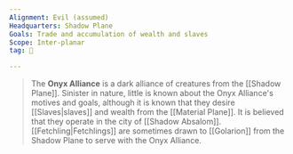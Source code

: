 ```yaml
---
Alignment: Evil (assumed)
Headquarters: Shadow Plane
Goals: Trade and accumulation of wealth and slaves
Scope: Inter-planar
tag: 👥

---
```


> The **Onyx Alliance** is a dark alliance of creatures from the [[Shadow Plane]]. Sinister in nature, little is known about the Onyx Alliance's motives and goals, although it is known that they desire [[Slaves|slaves]] and wealth from the [[Material Plane]].
> It is believed that they operate in the city of [[Shadow Absalom]]. [[Fetchling|Fetchlings]] are sometimes drawn to [[Golarion]] from the Shadow Plane to serve with the Onyx Alliance.







